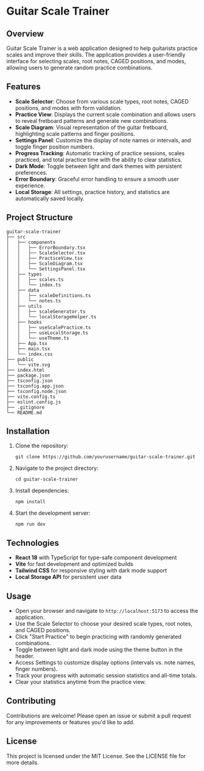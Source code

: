 # Guitar Scale Trainer

## Overview
Guitar Scale Trainer is a web application designed to help guitarists practice scales and improve their skills. The application provides a user-friendly interface for selecting scales, root notes, CAGED positions, and modes, allowing users to generate random practice combinations.

## Features
- **Scale Selector**: Choose from various scale types, root notes, CAGED positions, and modes with form validation.
- **Practice View**: Displays the current scale combination and allows users to reveal fretboard patterns and generate new combinations.
- **Scale Diagram**: Visual representation of the guitar fretboard, highlighting scale patterns and finger positions.
- **Settings Panel**: Customize the display of note names or intervals, and toggle finger position numbers.
- **Progress Tracking**: Automatic tracking of practice sessions, scales practiced, and total practice time with the ability to clear statistics.
- **Dark Mode**: Toggle between light and dark themes with persistent preferences.
- **Error Boundary**: Graceful error handling to ensure a smooth user experience.
- **Local Storage**: All settings, practice history, and statistics are automatically saved locally.

## Project Structure
```
guitar-scale-trainer
├── src
│   ├── components
│   │   ├── ErrorBoundary.tsx
│   │   ├── ScaleSelector.tsx
│   │   ├── PracticeView.tsx
│   │   ├── ScaleDiagram.tsx
│   │   └── SettingsPanel.tsx
│   ├── types
│   │   ├── scales.ts
│   │   └── index.ts
│   ├── data
│   │   ├── scaleDefinitions.ts
│   │   └── notes.ts
│   ├── utils
│   │   ├── scaleGenerator.ts
│   │   └── localStorageHelper.ts
│   ├── hooks
│   │   ├── useScalePractice.ts
│   │   ├── useLocalStorage.ts
│   │   └── useTheme.ts
│   ├── App.tsx
│   ├── main.tsx
│   └── index.css
├── public
│   └── vite.svg
├── index.html
├── package.json
├── tsconfig.json
├── tsconfig.app.json
├── tsconfig.node.json
├── vite.config.ts
├── eslint.config.js
├── .gitignore
└── README.md
```

## Installation
1. Clone the repository:
   ```
   git clone https://github.com/yourusername/guitar-scale-trainer.git
   ```
2. Navigate to the project directory:
   ```
   cd guitar-scale-trainer
   ```
3. Install dependencies:
   ```
   npm install
   ```
4. Start the development server:
   ```
   npm run dev
   ```

## Technologies
- **React 18** with TypeScript for type-safe component development
- **Vite** for fast development and optimized builds
- **Tailwind CSS** for responsive styling with dark mode support
- **Local Storage API** for persistent user data

## Usage
- Open your browser and navigate to `http://localhost:5173` to access the application.
- Use the Scale Selector to choose your desired scale types, root notes, and CAGED positions.
- Click "Start Practice" to begin practicing with randomly generated combinations.
- Toggle between light and dark mode using the theme button in the header.
- Access Settings to customize display options (intervals vs. note names, finger numbers).
- Track your progress with automatic session statistics and all-time totals.
- Clear your statistics anytime from the practice view.

## Contributing
Contributions are welcome! Please open an issue or submit a pull request for any improvements or features you'd like to add.

## License
This project is licensed under the MIT License. See the LICENSE file for more details.